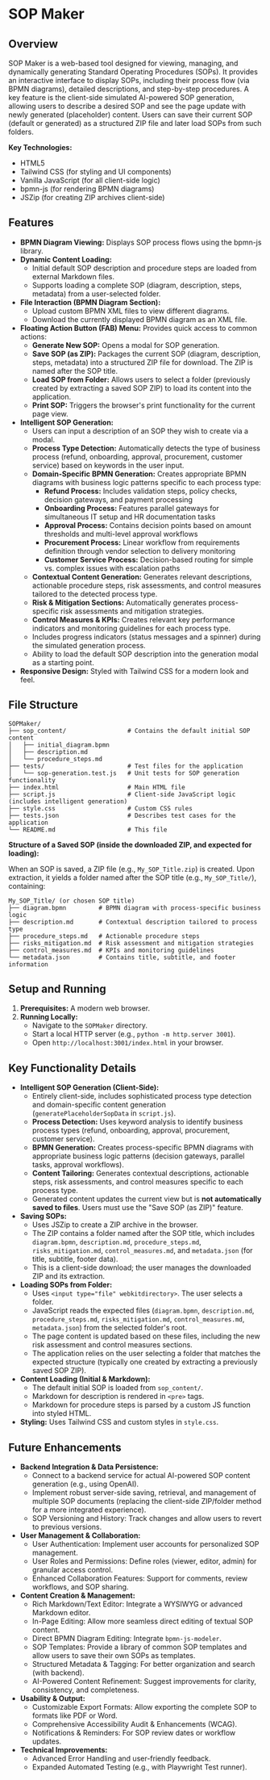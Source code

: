 # SOP Maker

## Overview

SOP Maker is a web-based tool designed for viewing, managing, and dynamically generating Standard Operating Procedures (SOPs). It provides an interactive interface to display SOPs, including their process flow (via BPMN diagrams), detailed descriptions, and step-by-step procedures. A key feature is the client-side simulated AI-powered SOP generation, allowing users to describe a desired SOP and see the page update with newly generated (placeholder) content. Users can save their current SOP (default or generated) as a structured ZIP file and later load SOPs from such folders.

**Key Technologies:**

*   HTML5
*   Tailwind CSS (for styling and UI components)
*   Vanilla JavaScript (for all client-side logic)
*   bpmn-js (for rendering BPMN diagrams)
*   JSZip (for creating ZIP archives client-side)

## Features

*   **BPMN Diagram Viewing:** Displays SOP process flows using the bpmn-js library.
*   **Dynamic Content Loading:**
    *   Initial default SOP description and procedure steps are loaded from external Markdown files.
    *   Supports loading a complete SOP (diagram, description, steps, metadata) from a user-selected folder.
*   **File Interaction (BPMN Diagram Section):**
    *   Upload custom BPMN XML files to view different diagrams.
    *   Download the currently displayed BPMN diagram as an XML file.
*   **Floating Action Button (FAB) Menu:** Provides quick access to common actions:
    *   **Generate New SOP:** Opens a modal for SOP generation.
    *   **Save SOP (as ZIP):** Packages the current SOP (diagram, description, steps, metadata) into a structured ZIP file for download. The ZIP is named after the SOP title.
    *   **Load SOP from Folder:** Allows users to select a folder (previously created by extracting a saved SOP ZIP) to load its content into the application.
    *   **Print SOP:** Triggers the browser's print functionality for the current page view.
*   **Intelligent SOP Generation:**
    *   Users can input a description of an SOP they wish to create via a modal.
    *   **Process Type Detection:** Automatically detects the type of business process (refund, onboarding, approval, procurement, customer service) based on keywords in the user input.
    *   **Domain-Specific BPMN Generation:** Creates appropriate BPMN diagrams with business logic patterns specific to each process type:
        *   **Refund Process:** Includes validation steps, policy checks, decision gateways, and payment processing
        *   **Onboarding Process:** Features parallel gateways for simultaneous IT setup and HR documentation tasks
        *   **Approval Process:** Contains decision points based on amount thresholds and multi-level approval workflows
        *   **Procurement Process:** Linear workflow from requirements definition through vendor selection to delivery monitoring
        *   **Customer Service Process:** Decision-based routing for simple vs. complex issues with escalation paths
    *   **Contextual Content Generation:** Generates relevant descriptions, actionable procedure steps, risk assessments, and control measures tailored to the detected process type.
    *   **Risk & Mitigation Sections:** Automatically generates process-specific risk assessments and mitigation strategies.
    *   **Control Measures & KPIs:** Creates relevant key performance indicators and monitoring guidelines for each process type.
    *   Includes progress indicators (status messages and a spinner) during the simulated generation process.
    *   Ability to load the default SOP description into the generation modal as a starting point.
*   **Responsive Design:** Styled with Tailwind CSS for a modern look and feel.

## File Structure

```
SOPMaker/
├── sop_content/                 # Contains the default initial SOP content
│   ├── initial_diagram.bpmn
│   ├── description.md
│   └── procedure_steps.md
├── tests/                       # Test files for the application
│   └── sop-generation.test.js   # Unit tests for SOP generation functionality
├── index.html                   # Main HTML file
├── script.js                    # Client-side JavaScript logic (includes intelligent generation)
├── style.css                    # Custom CSS rules
├── tests.json                   # Describes test cases for the application
└── README.md                    # This file
```

**Structure of a Saved SOP (inside the downloaded ZIP, and expected for loading):**

When an SOP is saved, a ZIP file (e.g., `My_SOP_Title.zip`) is created. Upon extraction, it yields a folder named after the SOP title (e.g., `My_SOP_Title/`), containing:

```
My_SOP_Title/ (or chosen SOP title)
├── diagram.bpmn         # BPMN diagram with process-specific business logic
├── description.md       # Contextual description tailored to process type
├── procedure_steps.md   # Actionable procedure steps
├── risks_mitigation.md  # Risk assessment and mitigation strategies
├── control_measures.md  # KPIs and monitoring guidelines
└── metadata.json        # Contains title, subtitle, and footer information
```

## Setup and Running

1.  **Prerequisites:** A modern web browser.
2.  **Running Locally:**
    *   Navigate to the `SOPMaker` directory.
    *   Start a local HTTP server (e.g., `python -m http.server 3001`).
    *   Open `http://localhost:3001/index.html` in your browser.

## Key Functionality Details

*   **Intelligent SOP Generation (Client-Side):**
    *   Entirely client-side, includes sophisticated process type detection and domain-specific content generation (`generatePlaceholderSopData` in `script.js`).
    *   **Process Detection:** Uses keyword analysis to identify business process types (refund, onboarding, approval, procurement, customer service).
    *   **BPMN Generation:** Creates process-specific BPMN diagrams with appropriate business logic patterns (decision gateways, parallel tasks, approval workflows).
    *   **Content Tailoring:** Generates contextual descriptions, actionable steps, risk assessments, and control measures specific to each process type.
    *   Generated content updates the current view but is **not automatically saved to files**. Users must use the "Save SOP (as ZIP)" feature.
*   **Saving SOPs:**
    *   Uses JSZip to create a ZIP archive in the browser.
    *   The ZIP contains a folder named after the SOP title, which includes `diagram.bpmn`, `description.md`, `procedure_steps.md`, `risks_mitigation.md`, `control_measures.md`, and `metadata.json` (for title, subtitle, footer data).
    *   This is a client-side download; the user manages the downloaded ZIP and its extraction.
*   **Loading SOPs from Folder:**
    *   Uses `<input type="file" webkitdirectory>`. The user selects a folder.
    *   JavaScript reads the expected files (`diagram.bpmn`, `description.md`, `procedure_steps.md`, `risks_mitigation.md`, `control_measures.md`, `metadata.json`) from the selected folder's root.
    *   The page content is updated based on these files, including the new risk assessment and control measures sections.
    *   The application relies on the user selecting a folder that matches the expected structure (typically one created by extracting a previously saved SOP ZIP).
*   **Content Loading (Initial & Markdown):**
    *   The default initial SOP is loaded from `sop_content/`.
    *   Markdown for description is rendered in `<pre>` tags.
    *   Markdown for procedure steps is parsed by a custom JS function into styled HTML.
*   **Styling:** Uses Tailwind CSS and custom styles in `style.css`.

## Future Enhancements

*   **Backend Integration & Data Persistence:**
    *   Connect to a backend service for actual AI-powered SOP content generation (e.g., using OpenAI).
    *   Implement robust server-side saving, retrieval, and management of multiple SOP documents (replacing the client-side ZIP/folder method for a more integrated experience).
    *   SOP Versioning and History: Track changes and allow users to revert to previous versions.
*   **User Management & Collaboration:**
    *   User Authentication: Implement user accounts for personalized SOP management.
    *   User Roles and Permissions: Define roles (viewer, editor, admin) for granular access control.
    *   Enhanced Collaboration Features: Support for comments, review workflows, and SOP sharing.
*   **Content Creation & Management:**
    *   Rich Markdown/Text Editor: Integrate a WYSIWYG or advanced Markdown editor.
    *   In-Page Editing: Allow more seamless direct editing of textual SOP content.
    *   Direct BPMN Diagram Editing: Integrate `bpmn-js-modeler`.
    *   SOP Templates: Provide a library of common SOP templates and allow users to save their own SOPs as templates.
    *   Structured Metadata & Tagging: For better organization and search (with backend).
    *   AI-Powered Content Refinement: Suggest improvements for clarity, consistency, and completeness.
*   **Usability & Output:**
    *   Customizable Export Formats: Allow exporting the complete SOP to formats like PDF or Word.
    *   Comprehensive Accessibility Audit & Enhancements (WCAG).
    *   Notifications & Reminders: For SOP review dates or workflow updates.
*   **Technical Improvements:**
    *   Advanced Error Handling and user-friendly feedback.
    *   Expanded Automated Testing (e.g., with Playwright Test runner).